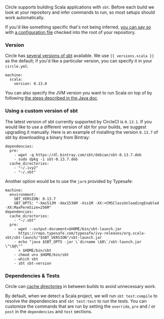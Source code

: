 <!--

title: Continuous Integration and Continuous Deployment with Scala
short_title: Scala
last_updated: Mar 3, 2015

-->

Circle supports building Scala applications with `sbt`. Before each
build we look at your repository and infer commands to run, so most
setups should work automatically.

If you'd like something specific that's not being inferred,
[you can say so](/docs/configuration) with
[a configuration file](/docs/config-sample)
checked into the root of your repository.

### Version

Circle has
[several versions of sbt](/docs/environment#scala)
available. We use `{{ versions.scala }}`
as the default; if you'd like a particular version, you
can specify it in your `circle.yml`:

```
machine:
  scala:
    version: 0.13.0
```

You can also specify the JVM version you want to run Scala on top of by
following [the steps described in the Java
doc](https://circleci.com/docs/configuration#java-version).

### Using a custom version of sbt

The latest version of sbt currently supported by CircleCI is `0.13.1`.
If you would like to use a different version of sbt for your builds, we
suggest upgrading it manually. Here is an example of installing the
version `0.13.7` of sbt by downloading a binary from Bintray:

```
dependencies:
  pre:
    - wget -q https://dl.bintray.com/sbt/debian/sbt-0.13.7.deb
    - sudo dpkg -i sbt-0.13.7.deb
  cache_directories:
    - "~/.ivy2"
    - "~/.sbt"
```

Another option would be to use the `jar`s provided by Typesafe:

```
machine:
  environment:
    SBT_VERSION: 0.13.7
    SBT_OPTS: "-Xms512M -Xmx1536M -Xss1M -XX:+CMSClassUnloadingEnabled
-XX:MaxPermSize=256M"
dependencies:
  cache_directories:
    - "~/.sbt"
  pre:
    - wget --output-document=$HOME/bin/sbt-launch.jar
      https://repo.typesafe.com/typesafe/ivy-releases/org.scala-sbt/sbt-launch/"$SBT_VERSION"/sbt-launch.jar
    - echo "java $SBT_OPTS -jar \`dirname \$0\`/sbt-launch.jar \"\$@\""
      > $HOME/bin/sbt
    - chmod u+x $HOME/bin/sbt
    - which sbt
    - sbt sbt-version
```

### Dependencies & Tests

Circle can [cache directories](/docs/configuration#cache-directories)
in between builds to avoid unnecessary work.

By default, when we detect a Scala project, we will run `sbt
test:compile` to resolve the dependencies and `sbt test:test` to run the
tests. You can customize the commands that are run by setting the
`override`, `pre` and / or `post` in the `dependencies` and `test`
sections.
